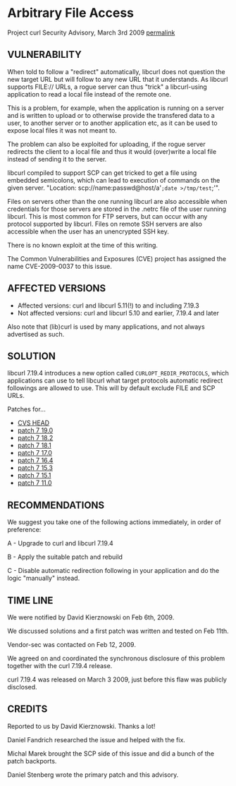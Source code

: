 Arbitrary File Access
=====================

Project curl Security Advisory, March 3rd 2009
[permalink](https://curl.haxx.se/docs/adv_20090303.html)

VULNERABILITY
-------------

When told to follow a "redirect" automatically, libcurl does not question
the new target URL but will follow to any new URL that it understands. As
libcurl supports FILE:// URLs, a rogue server can thus "trick" a
libcurl-using application to read a local file instead of the remote one.

This is a problem, for example, when the application is running on a server
and is written to upload or to otherwise provide the transfered data to a
user, to another server or to another application etc, as it can be used to
expose local files it was not meant to.

The problem can also be exploited for uploading, if the rogue server
redirects the client to a local file and thus it would (over)write a local
file instead of sending it to the server.

libcurl compiled to support SCP can get tricked to get a file using embedded
semicolons, which can lead to execution of commands on the given
server. "Location: scp://name:passwd@host/a'``;date >/tmp/test``;'".

Files on servers other than the one running libcurl are also accessible when
credentials for those servers are stored in the .netrc file of the user
running libcurl.  This is most common for FTP servers, but can occur with
any protocol supported by libcurl.  Files on remote SSH servers are also
accessible when the user has an unencrypted SSH key.

There is no known exploit at the time of this writing.

The Common Vulnerabilities and Exposures (CVE) project has assigned the name
CVE-2009-0037 to this issue.

AFFECTED VERSIONS
-----------------

- Affected versions: curl and libcurl 5.11(!) to and including 7.19.3
- Not affected versions: curl and libcurl 5.10 and earlier, 7.19.4 and later

Also note that (lib)curl is used by many applications, and not always
advertised as such.

SOLUTION
--------

libcurl 7.19.4 introduces a new option called `CURLOPT_REDIR_PROTOCOLS`, which
applications can use to tell libcurl what target protocols automatic redirect
followings are allowed to use. This will by default exclude FILE and SCP URLs.

Patches for...

- [CVS HEAD](https://curl.haxx.se/CVE-2009-0037/curl-CVSHEAD-CVE-2009-0037.patch)
- [patch 7 19.0](https://curl.haxx.se/CVE-2009-0037/curl-7%2e19.0-CVE-2009-0037.patch)
- [patch 7 18.2](https://curl.haxx.se/CVE-2009-0037/curl-7%2e8.2-CVE-2009-0037.patch)
- [patch 7 18.1](https://curl.haxx.se/CVE-2009-0037/curl-7%2e8.1-CVE-2009-0037.patch)
- [patch 7 17.0](https://curl.haxx.se/CVE-2009-0037/curl-7%2e7.0-CVE-2009-0037.patch)
- [patch 7 16.4](https://curl.haxx.se/CVE-2009-0037/curl-7%2e6.4-CVE-2009-0037.patch)
- [patch 7 15.3](https://curl.haxx.se/CVE-2009-0037/curl-7%2e5.3-CVE-2009-0037.patch)
- [patch 7 15.1](https://curl.haxx.se/CVE-2009-0037/curl-7%2e5.1-CVE-2009-0037.patch)
- [patch 7 11.0](https://curl.haxx.se/CVE-2009-0037/curl-7%2e1.0-CVE-2009-0037.patch)

RECOMMENDATIONS
---------------

We suggest you take one of the following actions immediately, in order of
preference:

 A - Upgrade to curl and libcurl 7.19.4

 B - Apply the suitable patch and rebuild

 C - Disable automatic redirection following in your application and do the
     logic "manually" instead.

TIME LINE
---------

We were notified by David Kierznowski on Feb 6th, 2009.

We discussed solutions and a first patch was written and tested on Feb 11th.

Vendor-sec was contacted on Feb 12, 2009.

We agreed on and coordinated the synchronous disclosure of this problem
together with the curl 7.19.4 release.

curl 7.19.4 was released on March 3 2009, just before this flaw was publicly
disclosed.

CREDITS
-------

Reported to us by David Kierznowski. Thanks a lot!

Daniel Fandrich researched the issue and helped with the fix.

Michal Marek brought the SCP side of this issue and did a bunch of the
patch backports.

Daniel Stenberg wrote the primary patch and this advisory.
